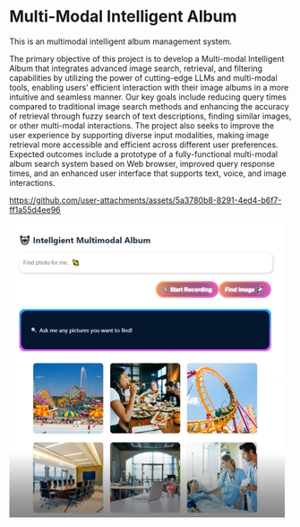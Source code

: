 # Multi-Modal Intelligent Album

This is an multimodal intelligent album management system.

The primary objective of this project is to develop a Multi-modal Intelligent Album that integrates advanced image search, retrieval, and filtering capabilities by utilizing the power of cutting-edge LLMs and multi-modal tools, enabling users’ efficient interaction with their image albums in a more intuitive and seamless manner.
Our key goals include reducing query times compared to traditional image search methods and enhancing the accuracy of retrieval through fuzzy search of text descriptions, finding similar images, or other multi-modal interactions. The project also seeks to improve the user experience by supporting diverse input modalities, making image retrieval more accessible and efficient across different user preferences. Expected outcomes include a prototype of a fully-functional multi-modal album search system based on Web browser, improved query response times, and an enhanced user interface that supports text, voice, and image interactions.



https://github.com/user-attachments/assets/5a3780b8-8291-4ed4-b6f7-ff1a55d4ee96


![image](./frontend/assets/preview_multi.png)

